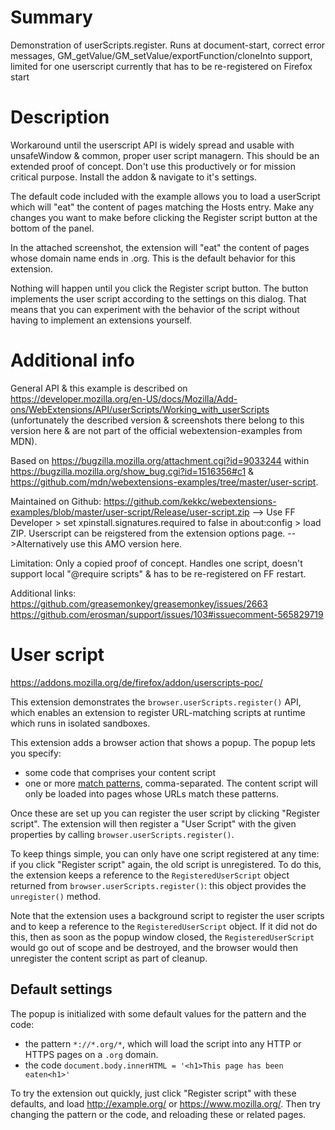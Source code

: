 # Summary

Demonstration of userScripts.register. Runs at document-start, correct error messages, GM_getValue/GM_setValue/exportFunction/cloneInto support, limited for one userscript currently that has to be re-registered on Firefox start

# Description

Workaround until the userscript API is widely spread and usable with unsafeWindow & common, proper user script managern. This should be an extended proof of concept. Don't use this productively or for mission critical purpose. Install the addon & navigate to it's settings.

The default code included with the example allows you to load a userScript which will "eat" the content of pages matching the Hosts entry. Make any changes you want to make before clicking the Register script button at the bottom of the panel.

In the attached screenshot, the extension will "eat" the content of pages whose domain name ends in .org. This is the default behavior for this extension.

Nothing will happen until you click the Register script button. The button implements the user script according to the settings on this dialog. That means that you can experiment with the behavior of the script without having to implement an extensions yourself.

# Additional info

General API & this example is described on https://developer.mozilla.org/en-US/docs/Mozilla/Add-ons/WebExtensions/API/userScripts/Working_with_userScripts (unfortunately the described version & screenshots there belong to this version here & are not part of the official webextension-examples from MDN).

Based on https://bugzilla.mozilla.org/attachment.cgi?id=9033244 within https://bugzilla.mozilla.org/show_bug.cgi?id=1516356#c1 & https://github.com/mdn/webextensions-examples/tree/master/user-script.

Maintained on Github:
https://github.com/kekkc/webextensions-examples/blob/master/user-script/Release/user-script.zip
--> Use FF Developer > set xpinstall.signatures.required to false in about:config > load ZIP. Userscript can be reigstered from the extension options page.
-->Alternatively use this AMO version here.

Limitation:
Only a copied proof of concept. Handles one script, doesn't support local "@require scripts" & has to be re-registered on FF restart.

Additional links:
https://github.com/greasemonkey/greasemonkey/issues/2663
https://github.com/erosman/support/issues/103#issuecomment-565829719

# User script

https://addons.mozilla.org/de/firefox/addon/userscripts-poc/

This extension demonstrates the `browser.userScripts.register()` API, which enables an extension to register URL-matching scripts at runtime which runs in isolated sandboxes.

This extension adds a browser action that shows a popup. The popup lets you specify:

* some code that comprises your content script
* one or more [match patterns](https://developer.mozilla.org/en-US/Add-ons/WebExtensions/Match_patterns), comma-separated. The content script will only be loaded into pages whose URLs match these patterns.

Once these are set up you can register the user script by clicking "Register script". The extension will then register a "User Script" with the given properties by calling `browser.userScripts.register()`.

To keep things simple, you can only have one script registered at any time: if you click "Register script" again, the old script is unregistered. To do this, the extension keeps a reference to the `RegisteredUserScript` object returned from `browser.userScripts.register()`: this object provides the `unregister()` method.

Note that the extension uses a background script to register the user scripts and to keep a reference to the `RegisteredUserScript` object. If it did not do this, then as soon as the popup window closed, the `RegisteredUserScript` would go out of scope and be destroyed, and the browser would then unregister the content script as part of cleanup.

## Default settings

The popup is initialized with some default values for the pattern and the code:

* the pattern `*://*.org/*`, which will load the script into any HTTP or HTTPS pages on a `.org` domain.
* the code `document.body.innerHTML = '<h1>This page has been eaten<h1>'`

To try the extension out quickly, just click "Register script" with these defaults, and load http://example.org/ or 
https://www.mozilla.org/. Then try changing the pattern or the code, and reloading these or related pages.
